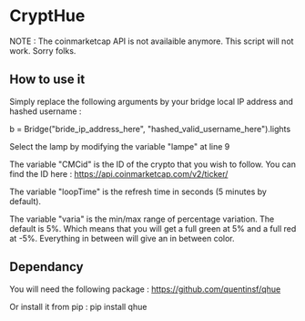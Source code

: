 # CryptHue

NOTE : The coinmarketcap API is not availaible anymore. This script will not work. Sorry folks.

## How to use it

Simply replace the following arguments by your bridge local IP address and hashed username :

b = Bridge("bride_ip_address_here", "hashed_valid_username_here").lights


Select the lamp by modifying the variable "lampe" at line 9


The variable "CMCid" is the ID of the crypto that you wish to follow. You can find the ID here :
https://api.coinmarketcap.com/v2/ticker/ 


The variable "loopTime" is the refresh time in seconds (5 minutes by default).


The variable "varia" is the min/max range of percentage variation. The default is 5%. Which means that you will get a full green at 5% and a full red at -5%. Everything in between will give an in between color.

## Dependancy
You will need the following package :
https://github.com/quentinsf/qhue 

Or install it from pip :
pip install qhue
